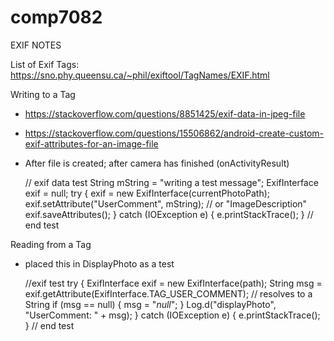 # comp7082

EXIF NOTES

List of Exif Tags: https://sno.phy.queensu.ca/~phil/exiftool/TagNames/EXIF.html

Writing to a Tag
* https://stackoverflow.com/questions/8851425/exif-data-in-jpeg-file
* https://stackoverflow.com/questions/15506862/android-create-custom-exif-attributes-for-an-image-file
* After file is created; after camera has finished (onActivityResult)

    // exif data test
    String mString = "writing a test message";
    ExifInterface exif = null;
    try {
        exif = new ExifInterface(currentPhotoPath);
        exif.setAttribute("UserComment", mString); // or "ImageDescription"
        exif.saveAttributes();
    } catch (IOException e) {
        e.printStackTrace();
    }
    // end test

Reading from a Tag
* placed this in DisplayPhoto as a test

    //exif test
    try {
        ExifInterface exif = new ExifInterface(path);
        String msg = exif.getAttribute(ExifInterface.TAG_USER_COMMENT); // resolves to a String
        if (msg == null) { msg = "*null*"; }
        Log.d("displayPhoto", "UserComment: " + msg);
    } catch (IOException e) {
        e.printStackTrace();
    }
    // end test
